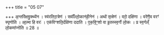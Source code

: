 +++
title = "05 07"

+++
अ॒न्तरि॑क्षमु॒क्थ्ये॑न । स्व॑रतिरा॒त्रेण॑ । सर्वाँ॑ल्लो॒कान॑ही॒नेन॑ । अथो॑ स॒त्त्रेण॑ । वरो॒ दक्षि॑णा ।  वरे॑णै॒व वरꣳ॑ स्पृणोति । आ॒त्मा हि वरः॑ । एक॑विꣳशति॒र्दक्षि॑णा ददाति । ए॒क॒वि॒ꣳ॒शो वा इ॒तस्स्व॒र्गो लो॒कः ।  प्र स्व॒र्गल्ँ लो॒कमा॑प्नोति ॥ 28 ॥

